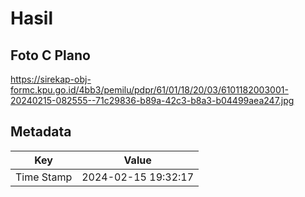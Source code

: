 # Hasil

## Foto C Plano

https://sirekap-obj-formc.kpu.go.id/4bb3/pemilu/pdpr/61/01/18/20/03/6101182003001-20240215-082555--71c29836-b89a-42c3-b8a3-b04499aea247.jpg


## Metadata

| Key        | Value               |
| ---------- | ------------------- |
| Time Stamp | 2024-02-15 19:32:17 |



